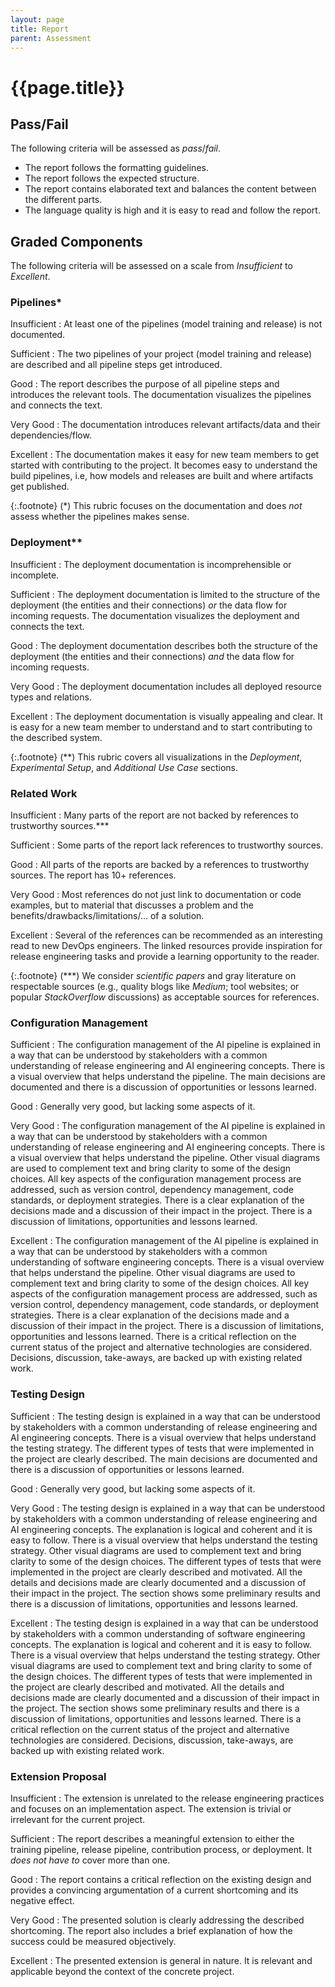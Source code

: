 ```yaml
---
layout: page
title: Report
parent: Assessment
---
```


# {{page.title}}


## Pass/Fail

The following criteria will be assessed as *pass*/*fail*.

- The report follows the formatting guidelines.
- The report follows the expected structure.
- The report contains elaborated text and balances the content between the different parts.
- The language quality is high and it is easy to read and follow the report.


## Graded Components

The following criteria will be assessed on a scale from *Insufficient* to *Excellent*.


### Pipelines\*

Insufficient
: At least one of the pipelines (model training and release) is not documented.

Sufficient
: The two pipelines of your project (model training and release) are described and all pipeline steps get introduced.

Good
: The report describes the purpose of all pipeline steps and introduces the relevant tools.
The documentation visualizes the pipelines and connects the text.

Very Good
: The documentation introduces relevant artifacts/data and their dependencies/flow.

Excellent
: The documentation makes it easy for new team members to get started with contributing to the project.
It becomes easy to understand the build pipelines, i.e, how models and releases are built and where artifacts get published.

{:.footnote}
(\*) This rubric focuses on the documentation and does *not* assess whether the pipelines makes sense.


### Deployment\*\*

Insufficient
: The deployment documentation is incomprehensible or incomplete.

Sufficient
: The deployment documentation is limited to the structure of the deployment (the entities and their connections) *or* the data flow for incoming requests.
The documentation visualizes the deployment and connects the text.

Good
: The deployment documentation describes both the structure of the deployment (the entities and their connections) *and* the data flow for incoming requests.

Very Good
: The deployment documentation includes all deployed resource types and relations.

Excellent
: The deployment documentation is visually appealing and clear.
It is easy for a new team member to understand and to start contributing to the described system.

{:.footnote}
(\*\*) This rubric covers all visualizations in the *Deployment*, *Experimental Setup*, and *Additional Use Case* sections.


### Related Work

Insufficient
: Many parts of the report are not backed by references to trustworthy sources.\*\*\*

Sufficient
: Some parts of the report lack references to trustworthy sources.

Good
: All parts of the reports are backed by a references to trustworthy sources.
The report has 10+ references.

Very Good
: Most references do not just link to documentation or code examples, but to material that discusses a problem and the benefits/drawbacks/limitations/... of a solution.

Excellent
: Several of the references can be recommended as an interesting read to new DevOps engineers.
The linked resources provide inspiration for release engineering tasks and provide a learning opportunity to the reader.

{:.footnote}
(\*\*\*) We consider *scientific papers* and gray literature on respectable sources (e.g., quality blogs like *Medium*; tool websites; or popular *StackOverflow* discussions) as acceptable sources for references.


### Configuration Management

Sufficient
: The configuration management of the AI pipeline is explained in a way that can be understood by stakeholders with a common understanding of release engineering and AI engineering concepts. There is a visual overview that helps understand the pipeline. The main decisions are documented and there is a discussion of opportunities or lessons learned.

Good
: Generally very good, but lacking some aspects of it.

Very Good
: The configuration management of the AI pipeline is explained in a way that can be understood by stakeholders with a common understanding of release engineering and AI engineering concepts. There is a visual overview that helps understand the pipeline. Other visual diagrams are used to complement text and bring clarity to some of the design choices. All key aspects of the configuration management process are addressed, such as version control, dependency management, code standards, or deployment strategies. There is a clear explanation of the decisions made and a discussion of their impact in the project. There is a discussion of limitations, opportunities and lessons learned.


Excellent
: The configuration management of the AI pipeline is explained in a way that can be understood by stakeholders with a common understanding of software engineering concepts. There is a visual overview that helps understand the pipeline. Other visual diagrams are used to complement text and bring clarity to some of the design choices. All key aspects of the configuration management process are addressed, such as version control, dependency management, code standards, or deployment strategies. There is a clear explanation of the decisions made and a discussion of their impact in the project. There is a discussion of limitations, opportunities and lessons learned. There is a critical reflection on the current status of the project and alternative technologies are considered. Decisions, discussion, take-aways, are backed up with existing related work. 


### Testing Design

Sufficient
: The testing design is explained in a way that can be understood by stakeholders with a common understanding of release engineering and AI engineering concepts. There is a visual overview that helps understand the testing strategy. The different types of tests that were implemented in the project are clearly described. The main decisions are documented and there is a discussion of opportunities or lessons learned.

Good
: Generally very good, but lacking some aspects of it.

Very Good
: The testing design is explained in a way that can be understood by stakeholders with a common understanding of release engineering and AI engineering concepts. The explanation is logical and coherent and it is easy to follow. There is a visual overview that helps understand the testing strategy. Other visual diagrams are used to complement text and bring clarity to some of the design choices. The different types of tests that were implemented in the project are clearly described and motivated. All the details and decisions made are clearly documented and a discussion of their impact in the project. The section shows some preliminary results and there is a discussion of limitations, opportunities and lessons learned.


Excellent
: 
The testing design is explained in a way that can be understood by stakeholders with a common understanding of software engineering concepts. The explanation is logical and coherent and it is easy to follow. There is a visual overview that helps understand the testing strategy. Other visual diagrams are used to complement text and bring clarity to some of the design choices. The different types of tests that were implemented in the project are clearly described and motivated. All the details and decisions made are clearly documented and a discussion of their impact in the project. The section shows some preliminary results and there is a discussion of limitations, opportunities and lessons learned. There is a critical reflection on the current status of the project and alternative technologies are considered. Decisions, discussion, take-aways, are backed up with existing related work.  


### Extension Proposal

Insufficient
: The extension is unrelated to the release engineering practices and focuses on an implementation aspect.
The extension is trivial or irrelevant for the current project.

Sufficient
: The report describes a meaningful extension to either the training pipeline, release pipeline, contribution process, or deployment.
It *does not have to* cover more than one.

Good
: The report contains a critical reflection on the existing design and provides a convincing argumentation of a current shortcoming and its negative effect.

Very Good
: The presented solution is clearly addressing the described shortcoming.
The report also includes a brief explanation of how the success could be measured objectively.

Excellent
: The presented extension is general in nature.
It is relevant and applicable beyond the context of the concrete project.


